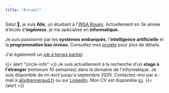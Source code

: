 ```yaml
---
title: "Accueil"
---
```


Salut 👋, je suis **Alix**, un étudiant à l'[INSA Rouen](https://www.insa-rouen.fr). Actuellement en 3e année d'école d'**ingénieur**, je me spécialise en **informatique**.

Je suis passionné par les **systèmes embarqués**, l'**intelligence artificielle** et la **programmation bas niveau**. Consultez mes [projets](/projects) pour plus de détails.

J'ai également un [job à temps partiel](/experiences).

{{< alert "circle-info" >}}
Je suis actuellement à la recherche d'un **stage à l'étranger** (minimum 10 semaines) dans le domaine de l'informatique. Je suis disponible de mi-avril jusqu'a septembre 2025.
Contactez-moi par e-mail à [alix@anneraud.fr](mailto:alix@anneraud.fr) ou sur [LinkedIn](https://www.linkedin.com/in/alix-anneraud/).
Mon CV est disponible [ici](/Resume.pdf).
{{< /alert >}}